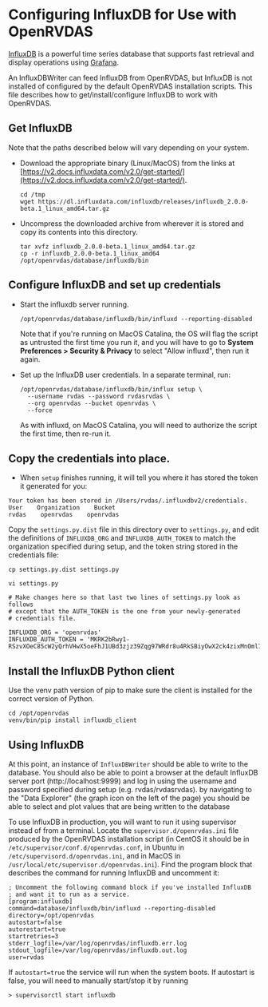 # Configuring InfluxDB for Use with OpenRVDAS

[InfluxDB](https://v2.docs.influxdata.com/v2.0/) is a powerful time
series database that supports fast retrieval and display operations
using [Grafana](https://grafana.com/grafana/).

An InfluxDBWriter can feed InfluxDB from OpenRVDAS, but InfluxDB is
not installed of configured by the default OpenRVDAS installation
scripts. This file describes how to get/install/configure InfluxDB to
work with OpenRVDAS.


## Get InfluxDB

Note that the paths described below will vary depending on your system.

* Download the appropriate binary (Linux/MacOS) from the links at
[https://v2.docs.influxdata.com/v2.0/get-started/](https://v2.docs.influxdata.com/v2.0/get-started/).

  ```
  cd /tmp
  wget https://dl.influxdata.com/influxdb/releases/influxdb_2.0.0-beta.1_linux_amd64.tar.gz
  ```

* Uncompress the downloaded archive from wherever it is stored and copy its contents into this directory.

  ```
  tar xvfz influxdb_2.0.0-beta.1_linux_amd64.tar.gz
  cp -r influxdb_2.0.0-beta.1_linux_amd64 /opt/openrvdas/database/influxdb/bin
  ```

## Configure InfluxDB and set up credentials

* Start the influxdb server running.

  ```
  /opt/openrvdas/database/influxdb/bin/influxd --reporting-disabled
  ```

  Note that if you're running on MacOS Catalina, the OS will flag the script as untrusted the first time you run it, and you will have to go to __System Preferences > Security & Privacy__ to select "Allow influxd", then run it again.

* Set up the InfluxDB user credentials. In a separate terminal, run:

  ```
  /opt/openrvdas/database/influxdb/bin/influx setup \
    --username rvdas --password rvdasrvdas \
    --org openrvdas --bucket openrvdas \
    --force
  ```

  As with influxd, on MacOS Catalina, you will need to authorize the script the first time, then re-run it.

## Copy the credentials into place.

*  When ``setup`` finishes running, it will tell you where it has stored the token it generated for you:

  ```
  Your token has been stored in /Users/rvdas/.influxdbv2/credentials.
  User    Organization    Bucket
  rvdas    openrvdas    openrvdas
  ```

  Copy the ``settings.py.dist`` file in this directory over to ``settings.py``, and edit the definitions of ``INFLUXDB_ORG`` and ``INFLUXDB_AUTH_TOKEN`` to match the organization specified during setup, and the token string stored in the credentials file:

  ```
  cp settings.py.dist settings.py

  vi settings.py

  # Make changes here so that last two lines of settings.py look as follows
  # except that the AUTH_TOKEN is the one from your newly-generated
  # credentials file.

  INFLUXDB_ORG = 'openrvdas'
  INFLUXDB_AUTH_TOKEN = 'MKRK2bRwy1-RSzvXOeC85cW2yQrhVHwX5oeFhJ1UBd3zjz39Zqg97WRdr8u4RkSBiyOwX2ck4zixMnOml7SAoQ=='
  ```

## Install the InfluxDB Python client

Use the venv path version of pip to make sure the client is installed for the correct version of Python.

```
cd /opt/openrvdas
venv/bin/pip install influxdb_client
```

## Using InfluxDB

At this point, an instance of ``InfluxDBWriter`` should be able to
write to the database. You should also be able to point a browser at
the default InfluxDB server port (http://localhost:9999) and log in
using the username and password specified during setup
(e.g. rvdas/rvdasrvdas). by navigating to the "Data Explorer" (the
graph icon on the left of the page) you should be able to select and
plot values that are being written to the database

To use InfluxDB in production, you will want to run it using
supervisor instead of from a terminal. Locate the
``supervisor.d/openrvdas.ini`` file produced by the OpenRVDAS
installation script (in CentOS it should be in
``/etc/supervisor/conf.d/openrvdas.conf``, in Ubuntu in
``/etc/supervisord.d/openrvdas.ini``, and in MacOS in
``/usr/local/etc/supervisor.d/openrvdas.ini``). Find the program block that describes the command for running InfluxDB and uncomment it:

```
; Uncomment the following command block if you've installed InfluxDB
; and want it to run as a service.
[program:influxdb]
command=database/influxdb/bin/influxd --reporting-disabled
directory=/opt/openrvdas
autostart=false
autorestart=true
startretries=3
stderr_logfile=/var/log/openrvdas/influxdb.err.log
stdout_logfile=/var/log/openrvdas/influxdb.out.log
user=rvdas
```

If ``autostart=true`` the service will run when the system boots. If
autostart is false, you will need to manually start/stop it by running

```
> supervisorctl start influxdb
```